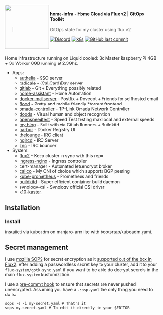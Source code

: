 <img src="https://camo.githubusercontent.com/bd0df216af51c1525f14e62155608e448562cb4033554e001a0ac2009e545aec/68747470733a2f2f726173706265726e657465732e6769746875622e696f2f696d672f6c6f676f2e737667" align="left" width="144px" height="144px"/>

#### home-infra - Home Cloud via Flux v2 | GitOps Toolkit
> GitOps state for my cluster using flux v2

[![Discord](https://img.shields.io/badge/discord-chat-7289DA.svg?maxAge=60&style=flat-square)](https://discord.gg/DNCynrJ)
[![k8s](https://img.shields.io/badge/k8s-v1.21.5-orange?style=flat-square)](https://k8s.io/)
[![GitHub last commit](https://img.shields.io/github/last-commit/vaskozl/home-infra?style=flat-square)](https://github.com/vaskozl/home-infra/commits/master)

<br />

Home infrastructure running on Liquid cooled: 3x Master Raspberry Pi 4GB + 3x Worker 8GB running at 2.3Ghz:

* Apps:
  * [authelia](https://github.com/authelia/authelia) - SSO server
  * [radicale](https://github.com/tomsquest/docker-radicale) - {Cal,Card}Dav server
  * [gitlab](https://gitlab.com/) - Git + Everything possibly related
  * [home-assistant](https://github.com/home-assistant/core) - Home Automation
  * [docker-mailserver](https://github.com/docker-mailserver/docker-mailserver) - Postfix + Dovecot + Friends for selfhosted email
  * [flood](https://github.com/jesec/flood) - Pretty and mobile friendly \*torrent frontend
  * [omada-controller](https://github.com/mbentley/docker-omada-controller) - TP-Link Omada Network Controller
  * [doods](https://github.com/snowzach/doods) - Visual human and object recognition
  * [openspeedtest](https://hub.docker.com/r/openspeedtest/latest/tags?page=1&ordering=last_updated) - Speed Test testing max local and external speeds
  * [my blog](https://sko.ai) - Built with via Gitlab Runners + Buildkitd
  * [harbor](https://github.com/goharbor/harbor) - Docker Registry UI
  * [thelounge](https://thelounge.chat/) - IRC client
  * [ngircd](https://github.com/ngircd/ngircd) - IRC Server
  * [znc](https://github.com/znc/znc) - IRC bouncer
* System:
  * [flux2](https://github.com/fluxcd/flux2) - Keep cluster in sync with this repo
  * [ingress-nginx](https://github.com/kubernetes/ingress-nginx) - Ingress controller
  * [cert-manager](https://github.com/jetstack/cert-manager) - Automated letsencrypt broker
  * [calico](https://docs.projectcalico.org/networking/bgp) - My CNI of choice which supports BGP peering
  * [kube-prometheus](https://github.com/prometheus-operator/kube-prometheus/tree/main/manifests) - Prometheus and friends
  * [buildkitd](https://github.com/moby/buildkit) - Super efficient container build daemon
  * [synology-csi](https://github.com/SynologyOpenSource/synology-csi) - Synology official CSI driver
  * [k10-kasten](https://www.kasten.io/)

## Installation

### Install

Installed via kubeadm on manjaro-arm lite with bootsrtap/kubeadm.yaml.

## Secret management

I use [mozilla SOPS](https://github.com/mozilla/sops) for secret encryption as it [supported out of the box in Flux2](https://toolkit.fluxcd.io/guides/mozilla-sops/). After adding a passwordless secret key to your cluster, add it to your `flux-system/gotk-sync.yaml` if you want to be able do decrypt secrets in the main `flux-system` kustomization.

I use a [pre-commit hook](scripts/find-unencrypted-secrets.sh) to ensure that secrets are never pushed unencrypted. Assuming you have a `.sosp.yaml` the only thing you need to do is:

```
sops -e -i my-secret.yaml # That's it
sops my-secret.yaml # To edit it directly in your $EDITOR
```
